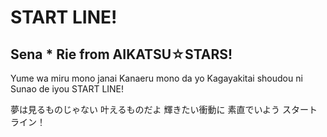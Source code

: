 # START LINE!
## Sena * Rie from AIKATSU☆STARS!

Yume wa miru mono janai
Kanaeru mono da yo
Kagayakitai shoudou ni
Sunao de iyou
START LINE!

夢は見るものじゃない
叶えるものだよ
輝きたい衝動に
素直でいよう
スタートライン！
